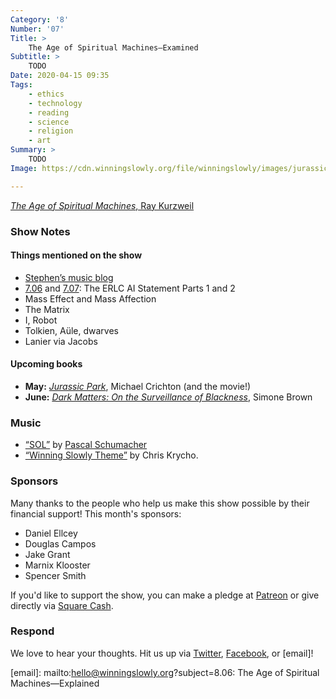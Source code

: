 ```yaml
---
Category: '8'
Number: '07'
Title: >
    The Age of Spiritual Machines—Examined
Subtitle: >
    TODO
Date: 2020-04-15 09:35
Tags:
    - ethics
    - technology
    - reading
    - science
    - religion
    - art
Summary: >
    TODO
Image: https://cdn.winningslowly.org/file/winningslowly/images/jurassic-park.jpg

---
```


[<cite>The Age of Spiritual Machines</cite>, Ray Kurzweil](https://www.alibris.com/The-Age-of-Spiritual-Machines-Ray-Kurzweil-PhD/book/167799)

### Show Notes

#### Things mentioned on the show

- [Stephen’s music blog](https://independentclauses.com)
- [7.06](https://winningslowly.org/7.06/) and [7.07](https://winningslowly.org/7.07/): The ERLC AI Statement Parts 1 and 2
- Mass Effect and Mass Affection
- The Matrix
- I, Robot
- Tolkien, Aüle, dwarves
- Lanier via Jacobs

#### Upcoming books

- **May:** [<cite>Jurassic Park</cite>](https://www.alibris.com/Jurassic-Park-Michael-Crichton/book/3483033), Michael Crichton (and the movie!)
- **June:** [<cite>Dark Matters: On the Surveillance of Blackness</cite>](https://www.alibris.com/Dark-Matters-On-the-Surveillance-of-Blackness-Simone-Browne/book/32087130), Simone Brown

### Music

* [“SOL”](https://open.spotify.com/track/1WelRkfJWRUaitrogpQbjt?si=wgCp2IPkThqConHlt68S9w) by [Pascal Schumacher](https://www.pascalschumacher.com)
* [“Winning Slowly Theme”](https://soundcloud.com/chriskrycho/winning-slowly) by Chris Krycho.

### Sponsors

Many thanks to the people who help us make this show possible by their financial support! This month's sponsors:

* Daniel Ellcey
* Douglas Campos
* Jake Grant
* Marnix Klooster
* Spencer Smith

If you'd like to support the show, you can make a pledge at <a href='https://www.patreon.com/winningslowly' rel='payment'>Patreon</a> or give directly via [Square Cash](https://cash.me/$winningslowly).

### Respond

We love to hear your thoughts. Hit us up via [Twitter](https://www.twitter.com/winningslowly), [Facebook](https://www.facebook.com/winningslowlypodcast), or [email]!

[email]: mailto:hello@winningslowly.org?subject=8.06: The Age of Spiritual Machines—Explained 
